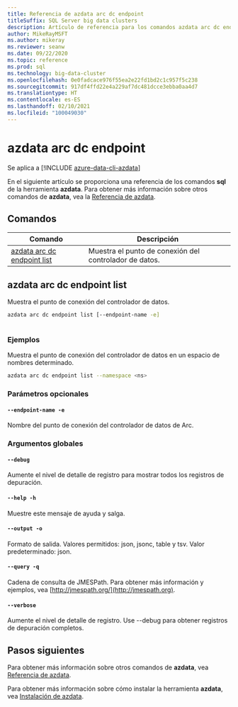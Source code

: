 ```yaml
---
title: Referencia de azdata arc dc endpoint
titleSuffix: SQL Server big data clusters
description: Artículo de referencia para los comandos azdata arc dc endpoint.
author: MikeRayMSFT
ms.author: mikeray
ms.reviewer: seanw
ms.date: 09/22/2020
ms.topic: reference
ms.prod: sql
ms.technology: big-data-cluster
ms.openlocfilehash: 0e0fadcace976f55ea2e22fd1bd2c1c957f5c238
ms.sourcegitcommit: 917df4ffd22e4a229af7dc481dcce3ebba0aa4d7
ms.translationtype: HT
ms.contentlocale: es-ES
ms.lasthandoff: 02/10/2021
ms.locfileid: "100049030"
---
```

# <a name="azdata-arc-dc-endpoint"></a>azdata arc dc endpoint

Se aplica a [!INCLUDE [azure-data-cli-azdata](../../includes/azure-data-cli-azdata.md)]

En el siguiente artículo se proporciona una referencia de los comandos **sql** de la herramienta **azdata**. Para obtener más información sobre otros comandos de **azdata**, vea la [Referencia de azdata](reference-azdata.md).

## <a name="commands"></a>Comandos

|Comando|Descripción|
| --- | --- |
[azdata arc dc endpoint list](#azdata-arc-dc-endpoint-list) | Muestra el punto de conexión del controlador de datos.
## <a name="azdata-arc-dc-endpoint-list"></a>azdata arc dc endpoint list
Muestra el punto de conexión del controlador de datos.
```bash
azdata arc dc endpoint list [--endpoint-name -e] 
                            
```
### <a name="examples"></a>Ejemplos
Muestra el punto de conexión del controlador de datos en un espacio de nombres determinado.
```bash
azdata arc dc endpoint list --namespace <ns>
```
### <a name="optional-parameters"></a>Parámetros opcionales
#### `--endpoint-name -e`
Nombre del punto de conexión del controlador de datos de Arc.
### <a name="global-arguments"></a>Argumentos globales
#### `--debug`
Aumente el nivel de detalle de registro para mostrar todos los registros de depuración.
#### `--help -h`
Muestre este mensaje de ayuda y salga.
#### `--output -o`
Formato de salida.  Valores permitidos: json, jsonc, table y tsv.  Valor predeterminado: json.
#### `--query -q`
Cadena de consulta de JMESPath. Para obtener más información y ejemplos, vea [http://jmespath.org/](http://jmespath.org).
#### `--verbose`
Aumente el nivel de detalle de registro. Use --debug para obtener registros de depuración completos.

## <a name="next-steps"></a>Pasos siguientes

Para obtener más información sobre otros comandos de **azdata**, vea [Referencia de azdata](reference-azdata.md). 

Para obtener más información sobre cómo instalar la herramienta **azdata**, vea [Instalación de azdata](..\install\deploy-install-azdata.md).

